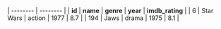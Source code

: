 | -------- | -------- |
| **id** | **name** | **genre** | **year** | **imdb_rating** |
| 6 | Star Wars | action | 1977 | 8.7 |
| 194 | Jaws | drama | 1975 | 8.1 |
